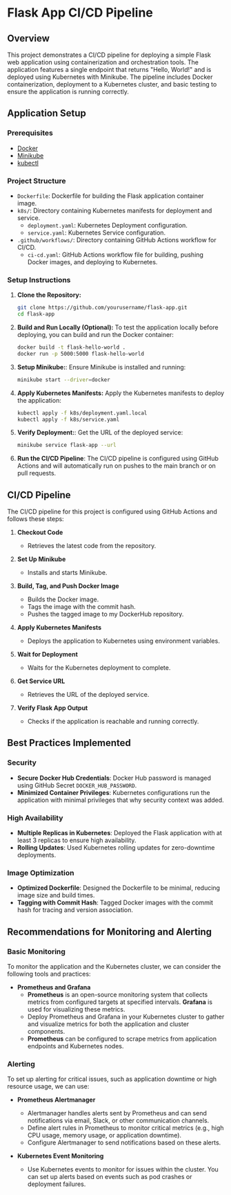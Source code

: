 # Flask App CI/CD Pipeline

## Overview

This project demonstrates a CI/CD pipeline for deploying a simple Flask web application using containerization and orchestration tools. The application features a single endpoint that returns "Hello, World!" and is deployed using Kubernetes with Minikube. The pipeline includes Docker containerization, deployment to a Kubernetes cluster, and basic testing to ensure the application is running correctly.

## Application Setup

### Prerequisites

- [Docker](https://docs.docker.com/get-docker/)
- [Minikube](https://minikube.sigs.k8s.io/docs/start/)
- [kubectl](https://kubernetes.io/docs/tasks/tools/)

### Project Structure

- `Dockerfile`: Dockerfile for building the Flask application container image.
- `k8s/`: Directory containing Kubernetes manifests for deployment and service.
  - `deployment.yaml`: Kubernetes Deployment configuration.
  - `service.yaml`: Kubernetes Service configuration.
- `.github/workflows/`: Directory containing GitHub Actions workflow for CI/CD.
  - `ci-cd.yaml`: GitHub Actions workflow file for building, pushing Docker images, and deploying to Kubernetes.

### Setup Instructions

1. **Clone the Repository:**
   ```bash
   git clone https://github.com/yourusername/flask-app.git
   cd flask-app
2. **Build and Run Locally (Optional):** To test the application locally before deploying, you can build and run the Docker container:
    ```bash
    docker build -t flask-hello-world .
    docker run -p 5000:5000 flask-hello-world
3. **Setup Minikube:**: Ensure Minikube is installed and running:
    ```bash
    minikube start --driver=docker
4. **Apply Kubernetes Manifests:**  Apply the Kubernetes manifests to deploy the application:
    ```bash
    kubectl apply -f k8s/deployment.yaml.local    
    kubectl apply -f k8s/service.yaml
5. **Verify Deployment:**: Get the URL of the deployed service:
    ```bash
    minikube service flask-app --url
6. **Run the CI/CD Pipeline**: The CI/CD pipeline is configured using GitHub Actions and will automatically run on pushes to the main branch or on pull requests.
## CI/CD Pipeline

The CI/CD pipeline for this project is configured using GitHub Actions and follows these steps:

1. **Checkout Code**
   - Retrieves the latest code from the repository.

2. **Set Up Minikube**
   - Installs and starts Minikube.

3. **Build, Tag, and Push Docker Image**
   - Builds the Docker image.
   - Tags the image with the commit hash.
   - Pushes the tagged image to my DockerHub repository.

4. **Apply Kubernetes Manifests**
   - Deploys the application to Kubernetes using environment variables.

5. **Wait for Deployment**
   - Waits for the Kubernetes deployment to complete.

6. **Get Service URL**
   - Retrieves the URL of the deployed service.

7. **Verify Flask App Output**
   - Checks if the application is reachable and running correctly.


## Best Practices Implemented
### Security

- **Secure Docker Hub Credentials**: Docker Hub password is managed using GitHub Secret `DOCKER_HUB_PASSWORD`.
- **Minimized Container Privileges**: Kubernetes configurations run the application with minimal privileges that why security context was added.

### High Availability

- **Multiple Replicas in Kubernetes**: Deployed the Flask application with at least 3 replicas to ensure high availability.
- **Rolling Updates**: Used Kubernetes rolling updates for zero-downtime deployments.

### Image Optimization

- **Optimized Dockerfile**: Designed the Dockerfile to be minimal, reducing image size and build times.
- **Tagging with Commit Hash**: Tagged Docker images with the commit hash for tracing and version association.


## Recommendations for Monitoring and Alerting

### Basic Monitoring

To monitor the application and the Kubernetes cluster, we can consider the following tools and practices:

- **Prometheus and Grafana**
  - **Prometheus** is an open-source monitoring system that collects metrics from configured targets at specified intervals. **Grafana** is used for visualizing these metrics.
  - Deploy Prometheus and Grafana in your Kubernetes cluster to gather and visualize metrics for both the application and cluster components.
  - **Prometheus** can be configured to scrape metrics from application endpoints and Kubernetes nodes.

### Alerting

To set up alerting for critical issues, such as application downtime or high resource usage, we can use:

- **Prometheus Alertmanager**
  - Alertmanager handles alerts sent by Prometheus and can send notifications via email, Slack, or other communication channels.
  - Define alert rules in Prometheus to monitor critical metrics (e.g., high CPU usage, memory usage, or application downtime).
  - Configure Alertmanager to send notifications based on these alerts.

- **Kubernetes Event Monitoring**
  - Use Kubernetes events to monitor for issues within the cluster. You can set up alerts based on events such as pod crashes or deployment failures.
  